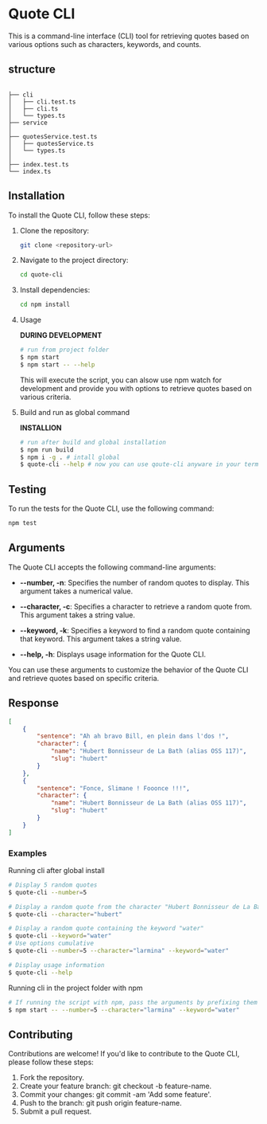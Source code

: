 # Quote CLI

This is a command-line interface (CLI) tool for retrieving quotes based on various options such as characters, keywords, and counts.

## structure

```

├── cli
│   ├── cli.test.ts
│   ├── cli.ts
│   └── types.ts
├── service
│   
├── quotesService.test.ts
│   ├── quotesService.ts
│   └── types.ts
│ 
├── index.test.ts
└── index.ts
```

## Installation

To install the Quote CLI, follow these steps:

1. Clone the repository:

   ```bash
   git clone <repository-url>
    ```

2. Navigate to the project directory:
    ```bash
    cd quote-cli
    ```

3. Install dependencies:
    ```bash
    cd npm install
    ```

4. Usage

    <b>DURING DEVELOPMENT</b>

    ```bash
    # run from project folder
    $ npm start
    $ npm start -- --help
    ```
    This will execute the script, you can alsow use npm watch for development and provide you with options to retrieve quotes based on various criteria.

5. Build and run as global command
    
    <b>INSTALLION</b>
    
    ```bash
    # run after build and global installation
    $ npm run build
    $ npm i -g . # intall global
    $ quote-cli --help # now you can use qoute-cli anyware in your terminal 🍻
    ```


## Testing
To run the tests for the Quote CLI, use the following command:
```bash
npm test
```

## Arguments

The Quote CLI accepts the following command-line arguments:

- **--number, -n**: Specifies the number of random quotes to display. This argument takes a numerical value.
- **--character, -c**: Specifies a character to retrieve a random quote from. This argument takes a string value.
- **--keyword, -k**: Specifies a keyword to find a random quote containing that keyword. This argument takes a string value.

- **--help, -h**: Displays usage information for the Quote CLI.

You can use these arguments to customize the behavior of the Quote CLI and retrieve quotes based on specific criteria.


## Response
```json
[
    {
        "sentence": "Ah ah bravo Bill, en plein dans l'dos !",
        "character": {
            "name": "Hubert Bonnisseur de La Bath (alias OSS 117)",
            "slug": "hubert"
        }
    },
    {
        "sentence": "Fonce, Slimane ! Fooonce !!!",
        "character": {
            "name": "Hubert Bonnisseur de La Bath (alias OSS 117)",
            "slug": "hubert"
        }
    }
]
```

### Examples

Running cli after global install
```bash
# Display 5 random quotes
$ quote-cli --number=5

# Display a random quote from the character "Hubert Bonnisseur de La Bath"
$ quote-cli --character="hubert"

# Display a random quote containing the keyword "water"
$ quote-cli --keyword="water"
# Use options cumulative
$ quote-cli --number=5 --character="larmina" --keyword="water"

# Display usage information
$ quote-cli --help
```

Running cli in the project folder with npm
```bash
# If running the script with npm, pass the arguments by prefixing them with --
$ npm start -- --number=5 --character="larmina" --keyword="water"
```

## Contributing
Contributions are welcome! If you'd like to contribute to the Quote CLI, please follow these steps:

1. Fork the repository.
2. Create your feature branch: git checkout -b feature-name.
3. Commit your changes: git commit -am 'Add some feature'.
4. Push to the branch: git push origin feature-name.
5. Submit a pull request.
